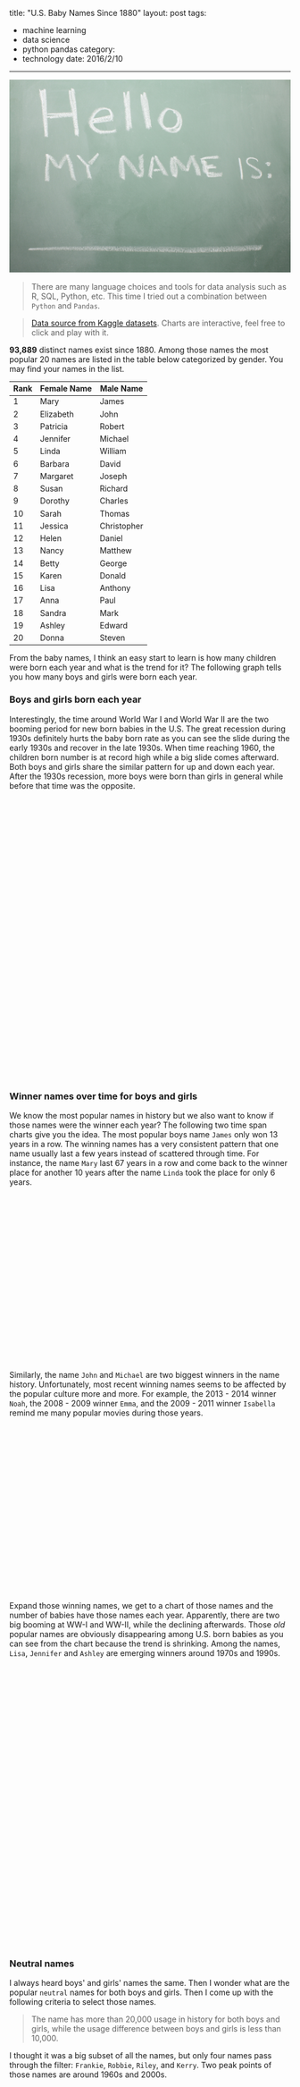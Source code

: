 title: "U.S. Baby Names Since 1880"
layout: post
tags:
- machine learning
- data science
- python pandas
category:
- technology
date: 2016/2/10
---
![name](/images/name.jpg)

> There are many language choices and tools for data analysis such as R, SQL, Python, etc. This time I tried out a combination between `Python` and `Pandas`.

> [Data source from Kaggle datasets][1]. Charts are interactive, feel free to click and play with it.

**93,889** distinct names exist since 1880. Among those names the most popular 20 names are listed in the table below categorized by gender. You may find your names in the list.

<!-- more -->

| Rank | Female Name | Male Name |
| ---- | ----------- | --------- |
| 1 | Mary | James |
| 2 | Elizabeth | John |
| 3 | Patricia | Robert |
| 4 | Jennifer | Michael |
| 5 | Linda | William |
| 6 | Barbara | David |
| 7 | Margaret | Joseph |
| 8 | Susan | Richard |
| 9 | Dorothy | Charles |
| 10 | Sarah | Thomas |
| 11 | Jessica | Christopher |
| 12 | Helen | Daniel |
| 13 | Nancy | Matthew |
| 14 | Betty | George |
| 15 | Karen | Donald |
| 16 | Lisa | Anthony |
| 17 | Anna | Paul |
| 18 | Sandra | Mark |
| 19 | Ashley | Edward |
| 20 | Donna | Steven |

From the baby names, I think an easy start to learn is how many children were born each year and what is the trend for it? The following graph tells you how many boys and girls were born each year.

### Boys and girls born each year

Interestingly, the time around World War I and World War II are the two booming period for new born babies in the U.S. The great recession during 1930s definitely hurts the baby born rate as you can see the slide during the early 1930s and recover in the late 1930s. When time reaching 1960, the children born number is at record high while a big slide comes afterward. Both boys and girls share the similar pattern for up and down each year. After the 1930s recession, more boys were born than girls in general while before that time was the opposite.

<div id="population" class="chart-container tall"></div>

### Winner names over time for boys and girls

We know the most popular names in history but we also want to know if those names were the winner each year? The following two time span charts give you the idea. The most popular boys name `James` only won 13 years in a row. The winning names has a very consistent pattern that one name usually last a few years instead of scattered through time. For instance, the name `Mary` last 67 years in a row and come back to the winner place for another 10 years after the name `Linda` took the place for only 6 years.

<div id="girltimeline" class="chart-container"></div>

Similarly, the name `John` and `Michael` are two biggest winners in the name history. Unfortunately, most recent winning names seems to be affected by the popular culture more and more. For example, the 2013 - 2014 winner `Noah`, the 2008 - 2009 winner `Emma`, and the 2009 - 2011 winner `Isabella` remind me many popular movies during those years.

<div id="boytimeline" class="chart-container"></div>

Expand those winning names, we get to a chart of those names and the number of babies have those names each year. Apparently, there are two big booming at WW-I and WW-II, while the declining afterwards. Those _old_ popular names are obviously disappearing among U.S. born babies as you can see from the chart because the trend is shrinking. Among the names, `Lisa`, `Jennifer` and `Ashley` are emerging winners around 1970s and 1990s.

<div id="popular-names" class="chart-container tall"></div>

### Neutral names

I always heard boys' and girls' names the same. Then I wonder what are the popular `neutral` names for both boys and girls. Then I come up with the following criteria to select those names.

> The name has more than 20,000 usage in history for both boys and girls, while the usage difference between boys and girls is less than 10,000.

I thought it was a big subset of all the names, but only four names pass through the filter: `Frankie`, `Robbie`, `Riley`, and `Kerry`. Two peak points of those names are around 1960s and 2000s.

<div id="neutral-names" class="chart-container tall"></div>

### Name diversity

Since there are so many names exist in history, one question to ask is that new born babies' name are more diverse or not. **A simple model here is to evaluate the unique names being used each year**. So the answer is YES. We have more and more names, and the diversity is increasing in general, though we have a decline in recent 10 years. Therefore, it might be more interesting to see this in the next 10 or 20 years. Similar things happened from 1910s to 1930s, but after the great recession the diversity increased dramatically. The diversity increase is align with the children born number each year, but more aggressively increase.

<div id="diversity" class="chart-container tall"></div>

> In the end, I feel Python's `pandas` library is a good tool for manipulating data with great performance. It could be a great combination with `scikit-learn` if you are looking for python based machine learn/data science toolset.

[1]: https://www.kaggle.com/kaggle/us-baby-names

<style>
  .chart-container {
    width: 100%;
    height: 300px;
  }
  .chart-container.tall {
    height: 500px;
  }
</style>

<script src="https://code.jquery.com/jquery-1.12.0.min.js"></script>
<script src="/downloads/code/papaparse.min.js"></script>
<script src="https://code.highcharts.com/stock/highstock.js"></script>
<script src="https://code.highcharts.com/highcharts-more.js"></script>
<script src="/downloads/code/babynames.js"></script>
